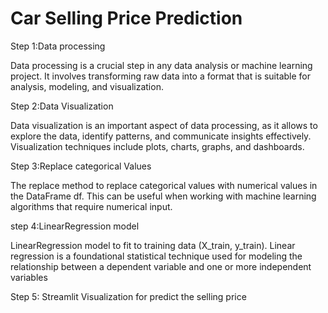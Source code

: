 # Car Selling Price Prediction
Step 1:Data processing

Data processing is a crucial step in any data analysis or machine learning project. It involves transforming raw data into a format that is suitable for analysis, modeling, and visualization.



Step 2:Data Visualization

Data visualization is an important aspect of data processing, as it allows to explore the data, identify patterns, and communicate insights effectively. Visualization techniques include plots, charts, graphs, and dashboards.



Step 3:Replace categorical Values

The replace method to replace categorical values with numerical values in the DataFrame df. This can be useful when working with machine learning algorithms that require numerical input.



step 4:LinearRegression model 

LinearRegression model to fit to training data (X_train, y_train).
Linear regression is a foundational statistical technique used for modeling the relationship between a dependent variable and one or more independent variables



Step 5: 
Streamlit Visualization for predict the selling price

